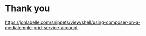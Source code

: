 # Thank you

https://jonlabelle.com/snippets/view/shell/using-composer-on-a-mediatemple-grid-service-account
